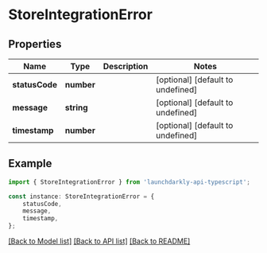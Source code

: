 # StoreIntegrationError


## Properties

Name | Type | Description | Notes
------------ | ------------- | ------------- | -------------
**statusCode** | **number** |  | [optional] [default to undefined]
**message** | **string** |  | [optional] [default to undefined]
**timestamp** | **number** |  | [optional] [default to undefined]

## Example

```typescript
import { StoreIntegrationError } from 'launchdarkly-api-typescript';

const instance: StoreIntegrationError = {
    statusCode,
    message,
    timestamp,
};
```

[[Back to Model list]](../README.md#documentation-for-models) [[Back to API list]](../README.md#documentation-for-api-endpoints) [[Back to README]](../README.md)
